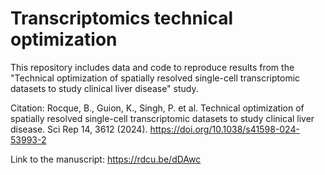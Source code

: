 # Transcriptomics technical optimization

This repository includes data and code to reproduce results from the "Technical optimization of spatially resolved single-cell transcriptomic datasets to study clinical liver disease" study.

Citation:
Rocque, B., Guion, K., Singh, P. et al. Technical optimization of spatially resolved single-cell transcriptomic datasets to study clinical liver disease. Sci Rep 14, 3612 (2024). https://doi.org/10.1038/s41598-024-53993-2

Link to the manuscript:
https://rdcu.be/dDAwc
